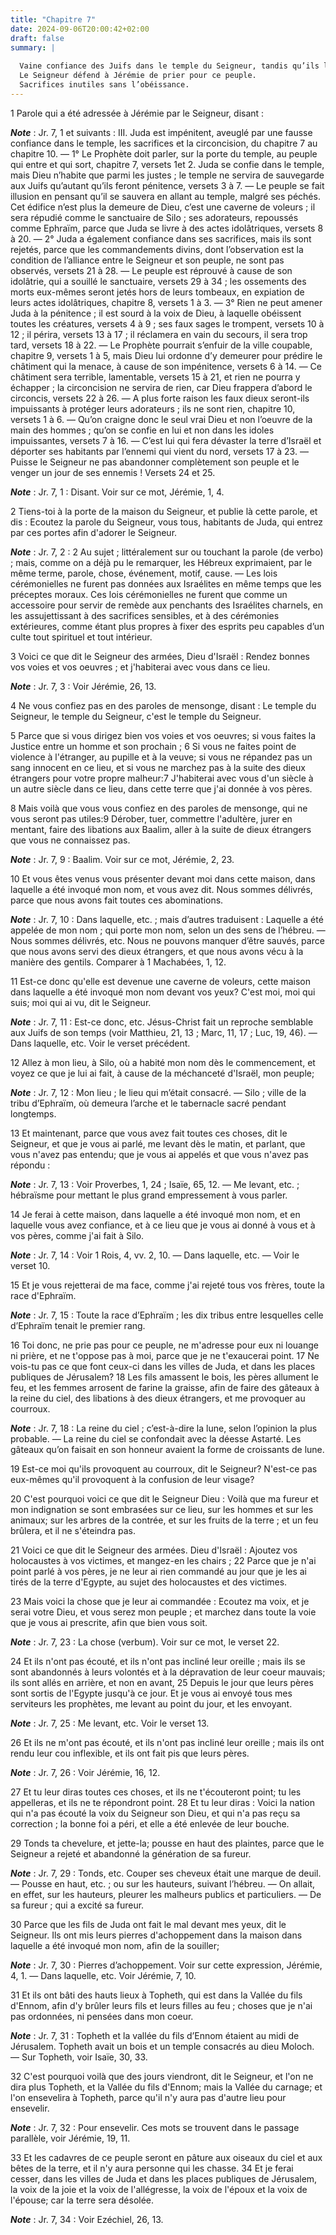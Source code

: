 ```yaml
---
title: "Chapitre 7"
date: 2024-09-06T20:00:42+02:00
draft: false
summary: |
  
  Vaine confiance des Juifs dans le temple du Seigneur, tandis qu’ils le déshonorent par leurs crimes.
  Le Seigneur défend à Jérémie de prier pour ce peuple.
  Sacrifices inutiles sans l’obéissance.
---
```



1 Parole qui a été adressée à Jérémie par le Seigneur, disant :

***Note*** :  Jr. 7, 1 et suivants : III. Juda est impénitent, aveuglé par une fausse confiance dans le temple, les sacrifices et la circoncision, du chapitre 7 au chapitre 10. ― 1° Le Prophète doit parler, sur la porte du temple, au peuple qui entre et qui sort, chapitre 7, versets 1et 2. Juda se confie dans le temple, mais Dieu n’habite que parmi les justes ; le temple ne servira de sauvegarde aux Juifs qu’autant qu’ils feront pénitence, versets 3 à 7. ― Le peuple se fait illusion en pensant qu’il se sauvera en allant au temple, malgré ses péchés. Cet édifice n’est plus la demeure de Dieu, c’est une caverne de voleurs ; il sera répudié comme le sanctuaire de Silo ; ses adorateurs, repoussés comme Ephraïm, parce que Juda se livre à des actes idolâtriques, versets 8 à 20. ― 2° Juda a également confiance dans ses sacrifices, mais ils sont rejetés, parce que les commandements divins, dont l’observation est la condition de l’alliance entre le Seigneur et son peuple, ne sont pas observés, versets 21 à 28. ― Le peuple est
réprouvé à cause de son idolâtrie, qui a souillé le sanctuaire, versets 29 à 34 ; les ossements des morts eux-mêmes seront jetés hors de leurs tombeaux, en expiation de leurs actes idolâtriques, chapitre 8, versets 1 à 3. ― 3° Rien ne peut amener Juda à la pénitence ; il est sourd à la voix de Dieu, à laquelle obéissent toutes les créatures, versets 4 à 9 ; ses faux sages le trompent, versets 10 à 12 ; il périra, versets 13 à 17 ; il réclamera en vain du secours, il sera trop tard, versets 18 à 22. ― Le Prophète pourrait s’enfuir de la ville coupable, chapitre 9, versets 1 à 5, mais Dieu lui ordonne d’y demeurer pour prédire le châtiment qui la menace, à cause de son impénitence, versets 6 à 14. ― Ce châtiment sera terrible, lamentable, versets 15 à 21, et rien ne pourra y échapper ; la circoncision ne servira de rien, car Dieu frappera d’abord le circoncis, versets 22 à 26. ― A plus forte raison les faux dieux seront-ils impuissants à protéger leurs adorateurs ; ils ne sont rien, chapitre 10, versets 1 à 6.
― Qu’on craigne donc le seul vrai Dieu et non l’oeuvre de la main des hommes ; qu’on se confie en lui et non dans les idoles impuissantes, versets 7 à 16. ― C’est lui qui fera dévaster la terre d’Israël et déporter ses habitants par l’ennemi qui vient du nord, versets 17 à 23. ― Puisse le Seigneur ne pas abandonner complètement son peuple et le venger un jour de ses ennemis ! Versets 24 et 25.

***Note*** :  Jr. 7, 1 : Disant. Voir sur ce mot, Jérémie, 1, 4.


2 Tiens-toi à la porte de la maison du Seigneur, et publie là cette parole, et dis : Ecoutez la parole du Seigneur, vous tous, habitants de Juda, qui entrez par ces portes afin d'adorer le Seigneur.

***Note*** :  Jr. 7, 2 : 2 Au sujet ; littéralement sur ou touchant la parole (de verbo) ; mais, comme on a déjà pu le remarquer, les Hébreux exprimaient, par le même terme, parole, chose, événement, motif, cause. ― Les lois cérémonielles ne furent pas données aux Israélites en même temps que les préceptes moraux. Ces lois cérémonielles ne furent que comme un accessoire pour servir de remède aux penchants des Israélites charnels, en les assujettissant à des sacrifices sensibles, et à des cérémonies extérieures, comme étant plus propres à fixer des esprits peu capables d’un culte tout spirituel et tout intérieur.


3 Voici ce que dit le Seigneur des armées, Dieu d'Israël : Rendez bonnes vos voies et vos oeuvres ; et j'habiterai avec vous dans ce lieu.

***Note*** :  Jr. 7, 3 : Voir Jérémie, 26, 13.

4 Ne vous confiez pas en des paroles de mensonge, disant : Le temple du Seigneur, le temple du Seigneur, c'est le temple du Seigneur.


5 Parce que si vous dirigez bien vos voies et vos oeuvres; si vous faites la Justice entre un homme et son prochain ; 6 Si vous ne faites point de violence à l'étranger, au pupille et à la veuve; si vous ne répandez pas un sang innocent en ce lieu, et si vous ne marchez pas à la suite des dieux étrangers pour votre propre malheur:7 J'habiterai avec vous d'un siècle à un autre siècle dans ce lieu, dans cette terre que j'ai donnée à vos pères.


8 Mais voilà que vous vous confiez en des paroles de mensonge, qui ne vous seront pas utiles:9 Dérober, tuer, commettre l'adultère, jurer en mentant, faire des libations aux Baalim, aller à la suite de dieux étrangers que vous ne connaissez pas.

***Note*** :  Jr. 7, 9 : Baalim. Voir sur ce mot, Jérémie, 2, 23.

10 Et vous êtes venus vous présenter devant moi dans cette maison, dans laquelle a été invoqué mon nom, et vous avez dit. Nous sommes délivrés, parce que nous avons fait toutes ces abominations.

***Note*** :  Jr. 7, 10 : Dans laquelle, etc. ; mais d’autres traduisent : Laquelle a été appelée de mon nom ; qui porte mon nom, selon un des sens de l’hébreu. ― Nous sommes délivrés, etc. Nous ne pouvons manquer d’être sauvés, parce que nous avons servi des dieux étrangers, et que nous avons vécu à la manière des gentils. Comparer à 1 Machabées, 1, 12.

11 Est-ce donc qu'elle est devenue une caverne de voleurs, cette maison dans laquelle a été invoqué mon nom devant vos yeux? C'est moi, moi qui suis; moi qui ai vu, dit le Seigneur.

***Note*** :  Jr. 7, 11 : Est-ce donc, etc. Jésus-Christ fait un reproche semblable aux Juifs de son temps (voir Matthieu, 21, 13 ; Marc, 11, 17 ; Luc, 19, 46). ― Dans laquelle, etc. Voir le verset précédent.


12 Allez à mon lieu, à Silo, où a habité mon nom dès le commencement, et voyez ce que je lui ai fait, à cause de la méchanceté d'Israël, mon peuple;

***Note*** :  Jr. 7, 12 : Mon lieu ; le lieu qui m’était consacré. ― Silo ; ville de la tribu d’Ephraïm, où demeura l’arche et le tabernacle sacré pendant longtemps.

13 Et maintenant, parce que vous avez fait toutes ces choses, dit le Seigneur, et que je vous ai parlé, me levant dès le matin, et parlant, que vous n'avez pas entendu; que je vous ai appelés et que vous n'avez pas répondu :

***Note*** :  Jr. 7, 13 : Voir Proverbes, 1, 24 ; Isaïe, 65, 12. ― Me levant, etc. ; hébraïsme pour mettant le plus grand empressement à vous parler.

14 Je ferai à cette maison, dans laquelle a été invoqué mon nom, et en laquelle vous avez confiance, et à ce lieu que je vous ai donné à vous et à vos pères, comme j'ai fait à Silo.

***Note*** :  Jr. 7, 14 : Voir 1 Rois, 4, vv. 2, 10. ― Dans laquelle, etc. ― Voir le verset 10.

15 Et je vous rejetterai de ma face, comme j'ai rejeté tous vos frères, toute la race d'Ephraïm.

***Note*** :  Jr. 7, 15 : Toute la race d’Ephraïm ; les dix tribus entre lesquelles celle d’Ephraïm tenait le premier rang.


16 Toi donc, ne prie pas pour ce peuple, ne m'adresse pour eux ni louange ni prière, et ne t'oppose pas à moi, parce que je ne t'exaucerai point. 17 Ne vois-tu pas ce que font ceux-ci dans les villes de Juda, et dans les places publiques de Jérusalem? 18 Les fils amassent le bois, les pères allument le feu, et les femmes arrosent de farine la graisse, afin de faire des gâteaux à la reine du ciel, des libations à des dieux étrangers, et me provoquer au courroux.

***Note*** :  Jr. 7, 18 : La reine du ciel ; c’est-à-dire la lune, selon l’opinion la plus probable. ― La reine du ciel se confondait avec la déesse Astarté. Les gâteaux qu’on faisait en son honneur avaient la forme de croissants de lune.

19 Est-ce moi qu'ils provoquent au courroux, dit le Seigneur? N'est-ce pas eux-mêmes qu'il provoquent à la confusion de leur visage?


20 C'est pourquoi voici ce que dit le Seigneur Dieu : Voilà que ma fureur et mon indignation se sont embrasées sur ce lieu, sur les hommes et sur les animaux; sur les arbres de la contrée, et sur les fruits de la terre ; et un feu brûlera, et il ne s'éteindra pas.


21 Voici ce que dit le Seigneur des armées. Dieu d'Israël : Ajoutez vos holocaustes à vos victimes, et mangez-en les chairs ; 22 Parce que je n'ai point parlé à vos pères, je ne leur ai rien commandé au jour que je les ai tirés de la terre d'Egypte, au sujet des holocaustes et des victimes.


23 Mais voici la chose que je leur ai commandée : Ecoutez ma voix, et je serai votre Dieu, et vous serez mon peuple ; et marchez dans toute la voie que je vous ai prescrite, afin que bien vous soit.

***Note*** :  Jr. 7, 23 : La chose (verbum). Voir sur ce mot, le verset 22.


24 Et ils n'ont pas écouté, et ils n'ont pas incliné leur oreille ; mais ils se sont abandonnés à leurs volontés et à la dépravation de leur coeur mauvais; ils sont allés en arrière, et non en avant, 25 Depuis le jour que leurs pères sont sortis de l'Egypte jusqu'à ce jour. Et je vous ai envoyé tous mes serviteurs les prophètes, me levant au point du jour, et les envoyant.

***Note*** :  Jr. 7, 25 : Me levant, etc. Voir le verset 13.

26 Et ils ne m'ont pas écouté, et ils n'ont pas incliné leur oreille ; mais ils ont rendu leur cou inflexible, et ils ont fait pis que leurs pères.

***Note*** :  Jr. 7, 26 : Voir Jérémie, 16, 12.


27 Et tu leur diras toutes ces choses, et ils ne t'écouteront point; tu les appelleras, et ils ne te répondront point. 28 Et tu leur diras : Voici la nation qui n'a pas écouté la voix du Seigneur son Dieu, et qui n'a pas reçu sa correction ; la bonne foi a péri, et elle a été enlevée de leur bouche.


29 Tonds ta chevelure, et jette-la; pousse en haut des plaintes, parce que le Seigneur a rejeté et abandonné la génération de sa fureur.

***Note*** :  Jr. 7, 29 : Tonds, etc. Couper ses cheveux était une marque de deuil. ― Pousse en haut, etc. ; ou sur les hauteurs, suivant l’hébreu. ― On allait, en effet, sur les hauteurs, pleurer les malheurs publics et particuliers. ― De sa fureur ; qui a excité sa fureur.

30 Parce que les fils de Juda ont fait le mal devant mes yeux, dit le Seigneur. Ils ont mis leurs pierres d'achoppement dans la maison dans laquelle a été invoqué mon nom, afin de la souiller;

***Note*** :  Jr. 7, 30 : Pierres d’achoppement. Voir sur cette expression, Jérémie, 4, 1. ― Dans laquelle, etc. Voir Jérémie, 7, 10.

31 Et ils ont bâti des hauts lieux à Topheth, qui est dans la Vallée du fils d'Ennom, afin d'y brûler leurs fils et leurs filles au feu ; choses que je n'ai pas ordonnées, ni pensées dans mon coeur.

***Note*** :  Jr. 7, 31 : Topheth et la vallée du fils d’Ennom étaient au midi de Jérusalem. Topheth avait un bois et un temple consacrés au dieu Moloch. ― Sur Topheth, voir Isaïe, 30, 33.


32 C'est pourquoi voilà que des jours viendront, dit le Seigneur, et l'on ne dira plus Topheth, et la Vallée du fils d'Ennom; mais la Vallée du carnage; et l'on ensevelira à Topheth, parce qu'il n'y aura pas d'autre lieu pour ensevelir.

***Note*** :  Jr. 7, 32 : Pour ensevelir. Ces mots se trouvent dans le passage parallèle, voir Jérémie, 19, 11.

33 Et les cadavres de ce peuple seront en pâture aux oiseaux du ciel et aux bêtes de la terre, et il n'y aura personne qui les chasse. 34 Et je ferai cesser, dans les villes de Juda et dans les places publiques de Jérusalem, la voix de la joie et la voix de l'allégresse, la voix de l'époux et la voix de l'épouse; car la terre sera désolée.

***Note*** :  Jr. 7, 34 : Voir Ezéchiel, 26, 13.

